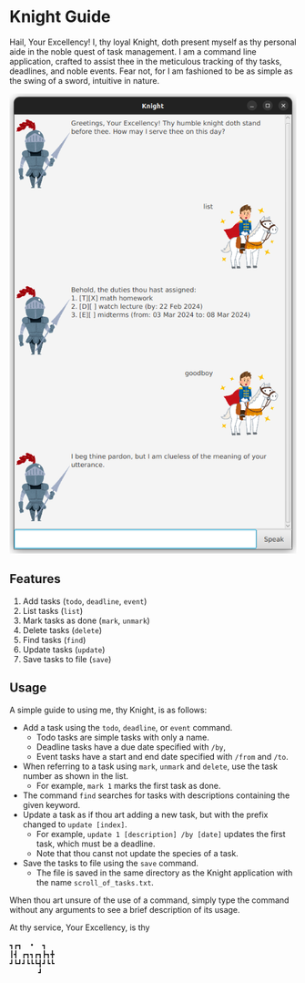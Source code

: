 # Knight Guide

Hail, Your Excellency!
I, thy loyal Knight, doth present myself as thy personal aide in the noble quest of task management.
I am a command line application, 
crafted to assist thee in the meticulous tracking of thy tasks, deadlines, and noble events.
Fear not, for I am fashioned to be as simple as the swing of a sword, intuitive in nature.

![A screenshot of the basic Knight interface](/docs/Ui.png)

## Features
1. Add tasks (`todo`, `deadline`, `event`)
2. List tasks (`list`)
3. Mark tasks as done (`mark`, `unmark`)
4. Delete tasks (`delete`)
5. Find tasks (`find`)
6. Update tasks (`update`)
7. Save tasks to file (`save`)

## Usage
A simple guide to using me, thy Knight, is as follows:

- Add a task using the `todo`, `deadline`, or `event` command. 
  - Todo tasks are simple tasks with only a name.
  - Deadline tasks have a due date specified with `/by`,
  - Event tasks have a start and end date specified with `/from` and `/to`.
- When referring to a task using `mark`, `unmark` and `delete`, use the task number as shown in the list.
  - For example, `mark 1` marks the first task as done.
- The command `find` searches for tasks with descriptions containing the given keyword.
- Update a task as if thou art adding a new task, but with the prefix changed to `update [index]`.
  - For example, `update 1 [description] /by [date]` updates the first task, which must be a deadline.
  - Note that thou canst not update the species of a task.
- Save the tasks to file using the `save` command.
  - The file is saved in the same directory as the Knight application with the name `scroll_of_tasks.txt`.

When thou art unsure of the use of a command,
simply type the command without any arguments to see a brief description of its usage.

At thy service, Your Excellency, is thy
   ```
┓┏┓  •  ┓  
┃┫ ┏┓┓┏┓┣┓╋
┛┗┛┛┗┗┗┫┛┗┗
          ┛
   ```
